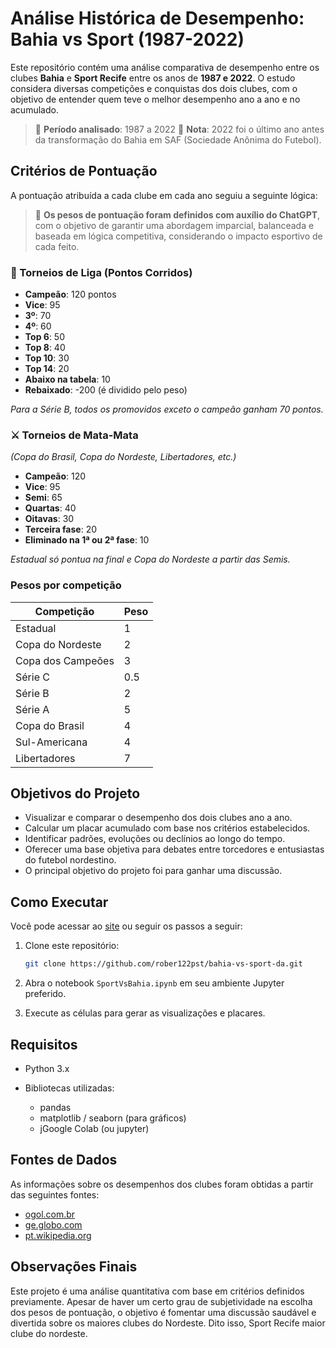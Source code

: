 # Análise Histórica de Desempenho: Bahia vs Sport (1987-2022)

Este repositório contém uma análise comparativa de desempenho entre os clubes **Bahia** e **Sport Recife** entre os anos de **1987 e 2022**. O estudo considera diversas competições e conquistas dos dois clubes, com o objetivo de entender quem teve o melhor desempenho ano a ano e no acumulado.

> 📅 **Período analisado**: 1987 a 2022
> 🔗 **Nota**: 2022 foi o último ano antes da transformação do Bahia em SAF (Sociedade Anônima do Futebol).

## Critérios de Pontuação

A pontuação atribuída a cada clube em cada ano seguiu a seguinte lógica:

> 🧮 **Os pesos de pontuação foram definidos com auxílio do ChatGPT**, com o objetivo de garantir uma abordagem imparcial, balanceada e baseada em lógica competitiva, considerando o impacto esportivo de cada feito.

### 📌 Torneios de Liga (Pontos Corridos)
- **Campeão**: 120 pontos  
- **Vice**: 95  
- **3º**: 70  
- **4º**: 60  
- **Top 6**: 50  
- **Top 8**: 40  
- **Top 10**: 30  
- **Top 14**: 20  
- **Abaixo na tabela**: 10  
- **Rebaixado**: -200 (é dividido pelo peso)

*Para a Série B, todos os promovidos exceto o campeão ganham 70 pontos.*

### ⚔️ Torneios de Mata-Mata  
*(Copa do Brasil, Copa do Nordeste, Libertadores, etc.)*  
- **Campeão**: 120  
- **Vice**: 95  
- **Semi**: 65  
- **Quartas**: 40  
- **Oitavas**: 30  
- **Terceira fase**: 20  
- **Eliminado na 1ª ou 2ª fase**: 10

*Estadual só pontua na final e Copa do Nordeste a partir das Semis.*

### Pesos por competição

| Competição        | Peso |
| ----------------- | ---- |
| Estadual          | 1    |
| Copa do Nordeste  | 2    |
| Copa dos Campeões | 3    |
| Série C           | 0.5  |
| Série B           | 2    |
| Série A           | 5    |
| Copa do Brasil    | 4    |
| Sul-Americana     | 4    |
| Libertadores      | 7    |

## Objetivos do Projeto

* Visualizar e comparar o desempenho dos dois clubes ano a ano.
* Calcular um placar acumulado com base nos critérios estabelecidos.
* Identificar padrões, evoluções ou declínios ao longo do tempo.
* Oferecer uma base objetiva para debates entre torcedores e entusiastas do futebol nordestino.
* O principal objetivo do projeto foi para ganhar uma discussão.

## Como Executar

Você pode acessar ao [site](https://rober122pst.github.io/bahia-vs-sport-da/site/) ou seguir os passos a seguir:

1. Clone este repositório:

   ```bash
   git clone https://github.com/rober122pst/bahia-vs-sport-da.git
   ```
2. Abra o notebook `SportVsBahia.ipynb` em seu ambiente Jupyter preferido.
3. Execute as células para gerar as visualizações e placares.

## Requisitos

* Python 3.x
* Bibliotecas utilizadas:

  * pandas
  * matplotlib / seaborn (para gráficos)
  * jGoogle Colab (ou jupyter)

## Fontes de Dados

As informações sobre os desempenhos dos clubes foram obtidas a partir das seguintes fontes:
* [ogol.com.br](https://www.ogol.com.br/)
* [ge.globo.com](https://ge.globo.com/)
* [pt.wikipedia.org](https://pt.wikipedia.org/wiki/Wikip%C3%A9dia:P%C3%A1gina_principal)

## Observações Finais

Este projeto é uma análise quantitativa com base em critérios definidos previamente. Apesar de haver um certo grau de subjetividade na escolha dos pesos de pontuação, o objetivo é fomentar uma discussão saudável e divertida sobre os maiores clubes do Nordeste. Dito isso, Sport Recife maior clube do nordeste.


